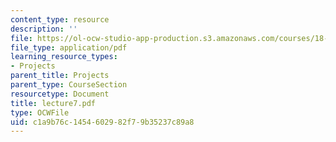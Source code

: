 ```yaml
---
content_type: resource
description: ''
file: https://ol-ocw-studio-app-production.s3.amazonaws.com/courses/18-704-seminar-in-algebra-and-number-theory-rational-points-on-elliptic-curves-fall-2004/c1a9b76c1454602982f79b35237c89a8_lecture7.pdf
file_type: application/pdf
learning_resource_types:
- Projects
parent_title: Projects
parent_type: CourseSection
resourcetype: Document
title: lecture7.pdf
type: OCWFile
uid: c1a9b76c-1454-6029-82f7-9b35237c89a8
---
```

